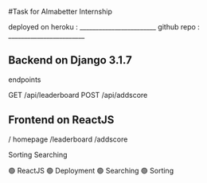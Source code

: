 #Task for Almabetter Internship

deployed on heroku : ________________________
github repo : ________________________


## Backend on Django 3.1.7
endpoints

GET
/api/leaderboard
POST
/api/addscore

## Frontend on ReactJS

/ homepage
/leaderboard
/addscore

Sorting 
Searching


🟢 ReactJS
🟢 Deployment
🟢 Searching
🟢 Sorting
